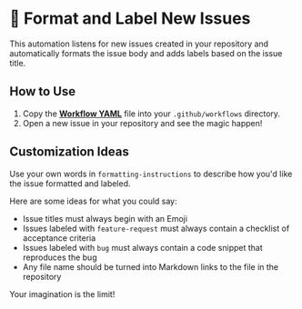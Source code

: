 # 📝 Format and Label New Issues

This automation listens for new issues created in your repository and automatically formats the issue body and adds labels based on the issue title.

## How to Use

1. Copy the **[Workflow YAML](.workflow.yaml)** file into your `.github/workflows` directory. 
2. Open a new issue in your repository and see the magic happen!

## Customization Ideas

Use your own words in `formatting-instructions` to describe how you'd like the issue formatted and labeled.

Here are some ideas for what you could say:

* Issue titles must always begin with an Emoji
* Issues labeled with `feature-request` must always contain a checklist of acceptance criteria
* Issues labeled with `bug` must always contain a code snippet that reproduces the bug
* Any file name should be turned into Markdown links to the file in the repository

Your imagination is the limit!

